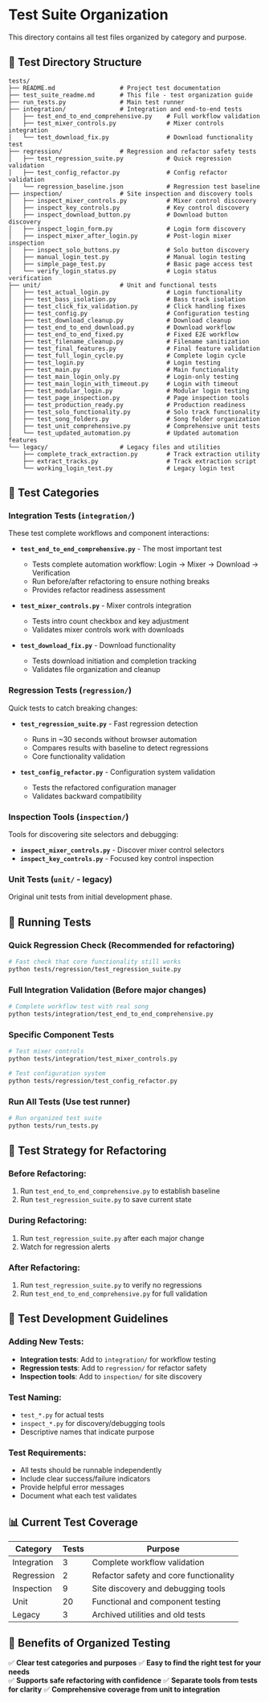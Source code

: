 # Test Suite Organization

This directory contains all test files organized by category and purpose.

## 📁 Test Directory Structure

```
tests/
├── README.md                  # Project test documentation  
├── test_suite_readme.md       # This file - test organization guide
├── run_tests.py               # Main test runner
├── integration/               # Integration and end-to-end tests
│   ├── test_end_to_end_comprehensive.py    # Full workflow validation
│   ├── test_mixer_controls.py              # Mixer controls integration
│   └── test_download_fix.py                # Download functionality test
├── regression/                # Regression and refactor safety tests
│   ├── test_regression_suite.py            # Quick regression validation
│   ├── test_config_refactor.py             # Config refactor validation  
│   └── regression_baseline.json            # Regression test baseline
├── inspection/                # Site inspection and discovery tools
│   ├── inspect_mixer_controls.py           # Mixer control discovery
│   ├── inspect_key_controls.py             # Key control discovery
│   ├── inspect_download_button.py          # Download button discovery
│   ├── inspect_login_form.py               # Login form discovery
│   ├── inspect_mixer_after_login.py        # Post-login mixer inspection
│   ├── inspect_solo_buttons.py             # Solo button discovery
│   ├── manual_login_test.py                # Manual login testing
│   ├── simple_page_test.py                 # Basic page access test
│   └── verify_login_status.py              # Login status verification
├── unit/                      # Unit and functional tests
│   ├── test_actual_login.py                # Login functionality
│   ├── test_bass_isolation.py              # Bass track isolation
│   ├── test_click_fix_validation.py        # Click handling fixes
│   ├── test_config.py                      # Configuration testing
│   ├── test_download_cleanup.py            # Download cleanup
│   ├── test_end_to_end_download.py         # Download workflow
│   ├── test_end_to_end_fixed.py            # Fixed E2E workflow
│   ├── test_filename_cleanup.py            # Filename sanitization
│   ├── test_final_features.py              # Final feature validation
│   ├── test_full_login_cycle.py            # Complete login cycle
│   ├── test_login.py                       # Login testing
│   ├── test_main.py                        # Main functionality
│   ├── test_main_login_only.py             # Login-only testing
│   ├── test_main_login_with_timeout.py     # Login with timeout
│   ├── test_modular_login.py               # Modular login testing
│   ├── test_page_inspection.py             # Page inspection tools
│   ├── test_production_ready.py            # Production readiness
│   ├── test_solo_functionality.py          # Solo track functionality
│   ├── test_song_folders.py                # Song folder organization
│   ├── test_unit_comprehensive.py          # Comprehensive unit tests
│   └── test_updated_automation.py          # Updated automation features
└── legacy/                    # Legacy files and utilities
    ├── complete_track_extraction.py        # Track extraction utility
    ├── extract_tracks.py                   # Track extraction script
    └── working_login_test.py               # Legacy login test
```

## 🧪 Test Categories

### **Integration Tests** (`integration/`)
These test complete workflows and component interactions:

- **`test_end_to_end_comprehensive.py`** - The most important test
  - Tests complete automation workflow: Login → Mixer → Download → Verification
  - Run before/after refactoring to ensure nothing breaks
  - Provides refactor readiness assessment

- **`test_mixer_controls.py`** - Mixer controls integration
  - Tests intro count checkbox and key adjustment
  - Validates mixer controls work with downloads

- **`test_download_fix.py`** - Download functionality
  - Tests download initiation and completion tracking
  - Validates file organization and cleanup

### **Regression Tests** (`regression/`)
Quick tests to catch breaking changes:

- **`test_regression_suite.py`** - Fast regression detection
  - Runs in ~30 seconds without browser automation
  - Compares results with baseline to detect regressions
  - Core functionality validation

- **`test_config_refactor.py`** - Configuration system validation
  - Tests the refactored configuration manager
  - Validates backward compatibility

### **Inspection Tools** (`inspection/`)
Tools for discovering site selectors and debugging:

- **`inspect_mixer_controls.py`** - Discover mixer control selectors
- **`inspect_key_controls.py`** - Focused key control inspection

### **Unit Tests** (`unit/` - legacy)
Original unit tests from initial development phase.

## 🚀 Running Tests

### **Quick Regression Check** (Recommended for refactoring)
```bash
# Fast check that core functionality still works
python tests/regression/test_regression_suite.py
```

### **Full Integration Validation** (Before major changes)
```bash
# Complete workflow test with real song
python tests/integration/test_end_to_end_comprehensive.py
```

### **Specific Component Tests**
```bash
# Test mixer controls
python tests/integration/test_mixer_controls.py

# Test configuration system
python tests/regression/test_config_refactor.py
```

### **Run All Tests** (Use test runner)
```bash
# Run organized test suite
python tests/run_tests.py
```

## 🎯 Test Strategy for Refactoring

### **Before Refactoring:**
1. Run `test_end_to_end_comprehensive.py` to establish baseline
2. Run `test_regression_suite.py` to save current state

### **During Refactoring:**
1. Run `test_regression_suite.py` after each major change
2. Watch for regression alerts

### **After Refactoring:**
1. Run `test_regression_suite.py` to verify no regressions
2. Run `test_end_to_end_comprehensive.py` for full validation

## 🔧 Test Development Guidelines

### **Adding New Tests:**
- **Integration tests**: Add to `integration/` for workflow testing
- **Regression tests**: Add to `regression/` for refactor safety
- **Inspection tools**: Add to `inspection/` for site discovery

### **Test Naming:**
- `test_*.py` for actual tests
- `inspect_*.py` for discovery/debugging tools
- Descriptive names that indicate purpose

### **Test Requirements:**
- All tests should be runnable independently
- Include clear success/failure indicators
- Provide helpful error messages
- Document what each test validates

## 📊 Current Test Coverage

| Category | Tests | Purpose |
|----------|--------|---------|
| Integration | 3 | Complete workflow validation |
| Regression | 2 | Refactor safety and core functionality |
| Inspection | 9 | Site discovery and debugging tools |
| Unit | 20 | Functional and component testing |
| Legacy | 3 | Archived utilities and old tests |

## 🎉 Benefits of Organized Testing

✅ **Clear test categories and purposes**
✅ **Easy to find the right test for your needs**  
✅ **Supports safe refactoring with confidence**
✅ **Separate tools from tests for clarity**
✅ **Comprehensive coverage from unit to integration**